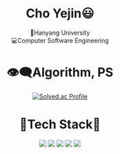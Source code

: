 <div align="center">
      
 # Cho Yejin😃
      
🏢Hanyang University<br />
💻Computer Software Engineering
      
      
# 👁‍🗨Algorithm, PS

[![Solved.ac Profile](http://mazassumnida.wtf/api/v2/generate_badge?boj=choyj427)](https://solved.ac/choyj427/)

# 🔨Tech Stack🔨

<img src="https://img.shields.io/badge/C++-00599C?style=flat-square&logo=C%2B%2B&logoColor=white"/>
<img src="https://img.shields.io/badge/Javascript-F7DF1E?style=flat-square&logo=javascript&logoColor=white" />
<img src="https://img.shields.io/badge/React-61DAFB?style=flat-square&logo=React&logoColor=white"/>
<img src="https://img.shields.io/badge/Node-339933?style=flat-square&logo=Node.js&logoColor=white"/>
<img src="https://img.shields.io/badge/Swift-F05138?style=flat-square&logo=Swift&logoColor=white"/>

</div>
